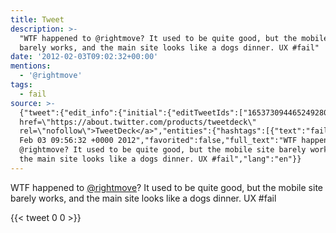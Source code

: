 ```yaml
---
title: Tweet
description: >-
  "WTF happened to @rightmove? It used to be quite good, but the mobile site
  barely works, and the main site looks like a dogs dinner. UX #fail"
date: '2012-02-03T09:02:32+00:00'
mentions:
  - '@rightmove'
tags:
  - fail
source: >-
  {"tweet":{"edit_info":{"initial":{"editTweetIds":["165373094465249280"],"editableUntil":"2012-02-03T10:56:32.861Z","editsRemaining":"5","isEditEligible":true}},"retweeted":false,"source":"<a
  href=\"https://about.twitter.com/products/tweetdeck\"
  rel=\"nofollow\">TweetDeck</a>","entities":{"hashtags":[{"text":"fail","indices":["135","140"]}],"symbols":[],"user_mentions":[{"name":"Rightmove","screen_name":"rightmove","indices":["16","26"],"id_str":"2911111","id":"2911111"}],"urls":[]},"display_text_range":["0","140"],"favorite_count":"0","id_str":"165373094465249280","truncated":false,"retweet_count":"0","id":"165373094465249280","created_at":"Fri
  Feb 03 09:56:32 +0000 2012","favorited":false,"full_text":"WTF happened to
  @rightmove? It used to be quite good, but the mobile site barely works, and
  the main site looks like a dogs dinner. UX #fail","lang":"en"}}
---
```

WTF happened to [@rightmove](https://twitter.com/@rightmove)? It used to be quite good, but the mobile site barely works, and the main site looks like a dogs dinner. UX #fail
    
{{< tweet 0 0 >}}
    
